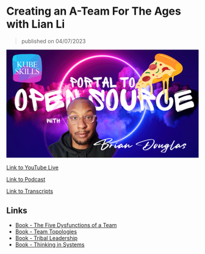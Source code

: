 # Creating an A-Team For The Ages with Lian Li

> published on 04/07/2023

[![kereoke-meme](https://github.com/kubeskills/yt/blob/main/2023/Feb/img/Brian-Douglas-Feb-08-2023.png)](https://www.youtube.com/watch?v=lvga5mtF40A)

[Link to YouTube Live](https://youtube.com/live/sM5xXfO6NJg)

[Link to Podcast](https://www.buzzsprout.com/2105849/episodes/12229458)

[Link to Transcripts](https://www.rev.com/transcript-editor/shared/SqSkhMGOIf3Ov8UFsV4mc0O0puvWsmhuj_GWwpjEJZap7OXRr9x0SmI8Ag1Z15VFITx3e5dpeYENCnplRi5PYQWuaxU?loadFrom=SharedLink)

## Links


- [Book - The Five Dysfunctions of a Team](https://a.co/d/av9mAlQ)
- [Book - Team Topologies](https://a.co/d/hWZ86sb)
- [Book - Tribal Leadership](https://a.co/d/7Uxkhnl)
- [Book - Thinking in Systems](https://a.co/d/gnB76Od)